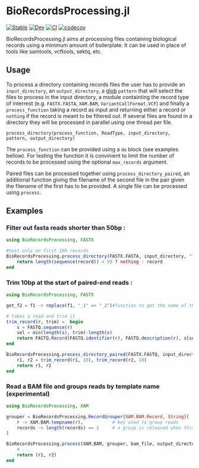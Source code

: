 # BioRecordsProcessing.jl

[![Stable](https://img.shields.io/badge/docs-stable-blue.svg)](https://juliahub.com/ui/Packages/BioRecordsProcessing/VAUS7)
[![Dev](https://img.shields.io/badge/docs-dev-blue.svg)](https://jonathanBieler.github.io/BioRecordsProcessing.jl/dev)
[![CI](https://github.com/jonathanBieler/BioRecordsProcessing.jl/actions/workflows/CI.yml/badge.svg)](https://github.com/jonathanBieler/BioRecordsProcessing.jl/actions/workflows/CI.yml)
[![codecov](https://codecov.io/gh/jonathanBieler/BioRecordsProcessing.jl/branch/main/graph/badge.svg?token=K19HIpy7cI)](https://codecov.io/gh/jonathanBieler/BioRecordsProcessing.jl)

BioRecordsProcessing.jl aims at processing files containing biological records using a minimum amount of boilerplate. It can be used
in place of tools like samtools, vcftools, sektq, etc.

## Usage

To process a directory containing records files the user has to provide an `input_directory`, an `output_directory`,
a [glob](https://github.com/vtjnash/Glob.jl) `pattern` that will select the files to process in the input directory, a module containting the record
type of interrest (e.g. `FASTX.FASTA`, `XAM.BAM`, `VariantCallFormat.VCF`) and finally a `process_function` taking a record as input and returning either a record or `nothing` if the record is meant to be filtered out. If several files are found in a directory they will be processed in parallel using one thread per file.

    process_directory(process_function, ReadType, input_directory, pattern, output_directory)
   
The `process_function` can be provided using a `do` block (see examples bellow). For testing the function it is convinient to limit the number of records to be processed using the optional `max_records` argument.
   
Paired files can be processed together using `process_directory_paired`, an additional function giving the filename of the second file in the pair given the filename of the first has to be provided. A single file can be processed using `process`.

## Examples

### Filter out fasta reads shorter than 50bp :

```julia
using BioRecordsProcessing, FASTX

#test only on first 100 records
BioRecordsProcessing.process_directory(FASTX.FASTA, input_directory, "*.fa", output_directory; max_records=100) do record
    return length(sequence(record)) < 50 ? nothing : record
end
```

### Trim 10bp at the start of paired-end reads :

```julia
using BioRecordsProcessing, FASTX

get_f2 = f1 -> replace(f1, "_1" => "_2")#function to get the name of the second file of the pair

# takes a read and trim it
trim_record(r, trim) =  begin 
    s = FASTQ.sequence(r)
    sel = min(length(s), trim):length(s)
    return FASTQ.Record(FASTQ.identifier(r), FASTQ.description(r), s[sel], FASTQ.quality(r)[sel])
end

BioRecordsProcessing.process_directory_paired(FASTX.FASTQ, input_directory, "*_1.fastq", get_f2, output_directory) do r1,r2
    r1, r2 = trim_record(r1, 10), trim_record(r2, 10)
    return r1, r2
end
```

### Read a BAM file and groups reads by template name (experimental)

```julia
using BioRecordsProcessing, XAM

grouper = BioRecordsProcessing.RecordGrouper{XAM.BAM.Record, String}(
    r -> XAM.BAM.tempname(r),           # key used to group reads 
    records -> length(records) == 2     # a group is released when this condition is met
)

BioRecordsProcessing.process(XAM.BAM, grouper, bam_file, output_directory) do r1,r2
    # ... 
    return (r1, r2)
end
```
